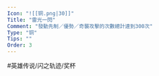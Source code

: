 ```yaml
---
Icon: "![[铜.png|30]]"
Title: "雷光一閃"
Comment: "發動先制／優勢／奇襲攻擊的次數總計達到300次"
Type: "铜"
Tips: ""
Order: 3
---
```


#英雄传说/闪之轨迹/奖杯 